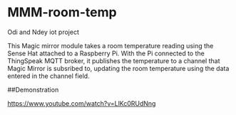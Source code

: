 # MMM-room-temp
Odi and Ndey iot project

This Magic mirror module takes a room temperature reading using the Sense Hat attached to a Raspberry Pi.
With the Pi connected to the ThingSpeak MQTT broker, it publishes the temperature to a channel that Magic Mirror is subsribed to, updating the room temperature using the data entered in the channel field.

##Demonstration

https://www.youtube.com/watch?v=LlKc0RUdNng
